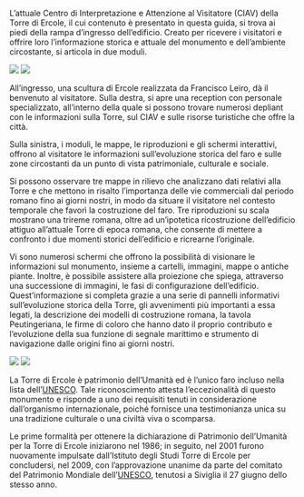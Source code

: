 L’attuale Centro di Interpretazione e Attenzione al Visitatore (CIAV) della Torre di Ercole, il cui contenuto è presentato in questa guida, si trova ai piedi della rampa d’ingresso dell’edificio. Creato per ricevere i visitatori e offrire loro l’informazione storica e attuale del monumento e dell’ambiente circostante, si articola in due moduli.

<div class="photoset-grid" data-layout="2">
<a href="http://ciav.s3.amazonaws.com/img/_DSC3302.jpg" class="fresco" data-fresco-group="article" data-fresco-caption="Moduli CIAV"><img src="http://ciav.s3.amazonaws.com/img/_DSC3302.jpg"></a>
<a href="http://ciav.s3.amazonaws.com/img/panorama.jpg" class="fresco" data-fresco-group="article" data-fresco-caption=""><img src="http://ciav.s3.amazonaws.com/img/panorama.jpg"></a>
</div>


All’ingresso, una scultura di Ercole realizzata da Francisco Leiro, dà il benvenuto al visitatore. Sulla destra, si apre una reception con personale specializzato, all’interno della quale si possono trovare numerosi depliant con le informazioni sulla Torre, sul CIAV e sulle risorse turistiche che offre la città.

Sulla sinistra, i moduli, le mappe, le riproduzioni e gli schermi interattivi, offrono al visitatore le informazioni sull’evoluzione storica del faro e sulle zone circostanti da un punto di vista patrimoniale,
culturale e sociale.

Si possono osservare tre mappe in rilievo che analizzano dati relativi alla Torre e che mettono in risalto l’importanza delle vie commerciali dal periodo romano fino ai giorni nostri, in modo da situare il visitatore nel contesto temporale che favorì la costruzione del faro. Tre riproduzioni su scala mostrano una trireme romana, oltre ad un’ipotetica ricostruzione dell’edificio attiguo all’attuale Torre di epoca romana, che consente di mettere a confronto i due momenti storici dell’edificio e ricrearne l’originale.

Vi sono numerosi schermi che offrono la possibilità di visionare le informazioni sul monumento, insieme a cartelli, immagini, mappe o antiche piante. Inoltre, è possibile assistere alla proiezione che spiega, attraverso una successione di immagini, le fasi di configurazione dell’edificio. Quest’informazione si completa grazie a una serie di pannelli informativi sull’evoluzione storica della Torre, gli avvenimenti più importanti a essa legati, la descrizione dei modelli di costruzione romana, la tavola Peutingeriana, le firme di coloro che hanno dato il proprio contributo e l’evoluzione della sua funzione di segnale marittimo e strumento di navigazione dalle origini fino ai giorni nostri.

<div class="photoset-grid" data-layout="2">
<a href="http://ciav.s3.amazonaws.com/img/_DSC5560.jpg" class="fresco" data-fresco-group="article" data-fresco-caption=""><img src="http://ciav.s3.amazonaws.com/img/_DSC5560.jpg"></a>
<a href="http://ciav.s3.amazonaws.com/img/_DSC3206.jpg" class="fresco" data-fresco-group="article" data-fresco-caption=""><img src="http://ciav.s3.amazonaws.com/img/_DSC3206.jpg"></a>
</div>


La Torre di Ercole è patrimonio dell’Umanità ed è l’unico faro incluso nella lista dell’[UNESCO](http://www.unesco.org). Tale riconoscimento attesta l’eccezionalità di questo monumento e risponde a uno dei requisiti tenuti in considerazione dall’organismo internazionale, poiché fornisce una testimonianza unica su una tradizione culturale o una civiltà viva o scomparsa.

Le prime formalità per ottenere la dichiarazione di Patrimonio dell’Umanità per la Torre di Ercole iniziarono nel 1986; in seguito, nel 2001 furono nuovamente impulsate dall’Istituto degli Studi Torre di Ercole per concludersi, nel 2009, con l’approvazione unanime da parte del comitato del Patrimonio Mondiale dell’[UNESCO](http://www.unesco.org), tenutosi a Siviglia il 27 giugno dello stesso anno.